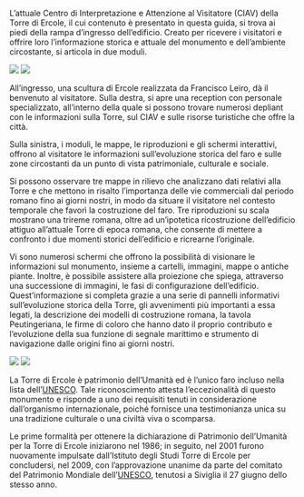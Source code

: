 L’attuale Centro di Interpretazione e Attenzione al Visitatore (CIAV) della Torre di Ercole, il cui contenuto è presentato in questa guida, si trova ai piedi della rampa d’ingresso dell’edificio. Creato per ricevere i visitatori e offrire loro l’informazione storica e attuale del monumento e dell’ambiente circostante, si articola in due moduli.

<div class="photoset-grid" data-layout="2">
<a href="http://ciav.s3.amazonaws.com/img/_DSC3302.jpg" class="fresco" data-fresco-group="article" data-fresco-caption="Moduli CIAV"><img src="http://ciav.s3.amazonaws.com/img/_DSC3302.jpg"></a>
<a href="http://ciav.s3.amazonaws.com/img/panorama.jpg" class="fresco" data-fresco-group="article" data-fresco-caption=""><img src="http://ciav.s3.amazonaws.com/img/panorama.jpg"></a>
</div>


All’ingresso, una scultura di Ercole realizzata da Francisco Leiro, dà il benvenuto al visitatore. Sulla destra, si apre una reception con personale specializzato, all’interno della quale si possono trovare numerosi depliant con le informazioni sulla Torre, sul CIAV e sulle risorse turistiche che offre la città.

Sulla sinistra, i moduli, le mappe, le riproduzioni e gli schermi interattivi, offrono al visitatore le informazioni sull’evoluzione storica del faro e sulle zone circostanti da un punto di vista patrimoniale,
culturale e sociale.

Si possono osservare tre mappe in rilievo che analizzano dati relativi alla Torre e che mettono in risalto l’importanza delle vie commerciali dal periodo romano fino ai giorni nostri, in modo da situare il visitatore nel contesto temporale che favorì la costruzione del faro. Tre riproduzioni su scala mostrano una trireme romana, oltre ad un’ipotetica ricostruzione dell’edificio attiguo all’attuale Torre di epoca romana, che consente di mettere a confronto i due momenti storici dell’edificio e ricrearne l’originale.

Vi sono numerosi schermi che offrono la possibilità di visionare le informazioni sul monumento, insieme a cartelli, immagini, mappe o antiche piante. Inoltre, è possibile assistere alla proiezione che spiega, attraverso una successione di immagini, le fasi di configurazione dell’edificio. Quest’informazione si completa grazie a una serie di pannelli informativi sull’evoluzione storica della Torre, gli avvenimenti più importanti a essa legati, la descrizione dei modelli di costruzione romana, la tavola Peutingeriana, le firme di coloro che hanno dato il proprio contributo e l’evoluzione della sua funzione di segnale marittimo e strumento di navigazione dalle origini fino ai giorni nostri.

<div class="photoset-grid" data-layout="2">
<a href="http://ciav.s3.amazonaws.com/img/_DSC5560.jpg" class="fresco" data-fresco-group="article" data-fresco-caption=""><img src="http://ciav.s3.amazonaws.com/img/_DSC5560.jpg"></a>
<a href="http://ciav.s3.amazonaws.com/img/_DSC3206.jpg" class="fresco" data-fresco-group="article" data-fresco-caption=""><img src="http://ciav.s3.amazonaws.com/img/_DSC3206.jpg"></a>
</div>


La Torre di Ercole è patrimonio dell’Umanità ed è l’unico faro incluso nella lista dell’[UNESCO](http://www.unesco.org). Tale riconoscimento attesta l’eccezionalità di questo monumento e risponde a uno dei requisiti tenuti in considerazione dall’organismo internazionale, poiché fornisce una testimonianza unica su una tradizione culturale o una civiltà viva o scomparsa.

Le prime formalità per ottenere la dichiarazione di Patrimonio dell’Umanità per la Torre di Ercole iniziarono nel 1986; in seguito, nel 2001 furono nuovamente impulsate dall’Istituto degli Studi Torre di Ercole per concludersi, nel 2009, con l’approvazione unanime da parte del comitato del Patrimonio Mondiale dell’[UNESCO](http://www.unesco.org), tenutosi a Siviglia il 27 giugno dello stesso anno.